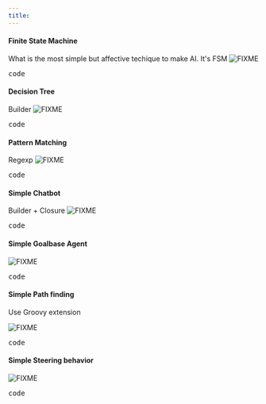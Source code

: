 ```yaml
---
title: 
---
```

<h4 id="finite_state_machine">Finite State Machine</h4>
<div class="level4">

<p>
What is the most simple but affective techique to make AI. It's FSM
<img src="/lib/images/smileys/fixme.gif" class="icon" alt="FIXME" />
</p>
<pre class="code java">code</pre>

</div>

<h4 id="decision_tree">Decision Tree</h4>
<div class="level4">

<p>
Builder <img src="/lib/images/smileys/fixme.gif" class="icon" alt="FIXME" />
</p>
<pre class="code java">code</pre>

</div>

<h4 id="pattern_matching">Pattern Matching</h4>
<div class="level4">

<p>
Regexp <img src="/lib/images/smileys/fixme.gif" class="icon" alt="FIXME" />
</p>
<pre class="code java">code</pre>

</div>

<h4 id="simple_chatbot">Simple Chatbot</h4>
<div class="level4">

<p>
Builder + Closure 
<img src="/lib/images/smileys/fixme.gif" class="icon" alt="FIXME" />
</p>
<pre class="code java">code</pre>

</div>

<h4 id="simple_goalbase_agent">Simple Goalbase Agent</h4>
<div class="level4">

<p>
<img src="/lib/images/smileys/fixme.gif" class="icon" alt="FIXME" />
</p>
<pre class="code java">code</pre>

</div>

<h4 id="simple_path_finding">Simple Path finding</h4>
<div class="level4">

<p>
Use Groovy extension 
</p>

<p>
<img src="/lib/images/smileys/fixme.gif" class="icon" alt="FIXME" />
</p>
<pre class="code java">code</pre>

</div>

<h4 id="simple_steering_behavior">Simple Steering behavior</h4>
<div class="level4">

<p>
<img src="/lib/images/smileys/fixme.gif" class="icon" alt="FIXME" />
</p>
<pre class="code java">code</pre>

</div>
